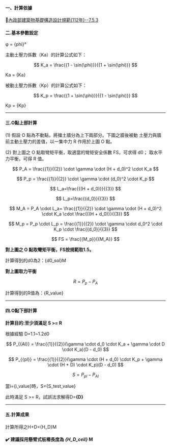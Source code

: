
#### 一、計算依據

:link:[內政部建築物基礎構造設計規範(112年)--7.5.3]("https://www.nlma.gov.tw/filesys/file/EMMA/L1120811.pdf")

#### 二.基本參數設定

φ = {phi}°

主動土壓力係數（Ka）的計算公式如下：

$$ K_a = \frac{{1 - \sin(\phi)}}{{1 + \sin(\phi)}} $$

Ka = {Ka}

被動土壓力係數（Kp）的計算公式如下：

$$ K_p = \frac{{1 + \sin(\phi)}}{{1 - \sin(\phi)}} $$

Kp = {Kp}

---

#### 三.O點上部計算

(1) 假設 O 點為不動點，將擋土牆分為上下兩部分。下圖之牆後被動
土壓力與牆前主動土壓力的差值，以一集中力 R 作用於上圖 O 點。

(2) 對上圖之 O 點取彎矩平衡，取適當的彎矩安全係數 FS，可求得 d0；
取水平力平衡，可得 R 值。

$$ P_A = \frac{{1}}{{2}} \cdot \gamma \cdot (H + d_0)^2 \cdot K_a  $$

$$ P_p = \frac{{1}}{{2}} \cdot \gamma  \cdot (d_0)^2 \cdot K_p $$

$$ L_a=\frac{{(H + d_0)}}{{3}} $$

$$ L_p=\frac{{d_0}}{{3}} $$

$$ M_A = P_A \cdot L_a= \frac{{1}}{{2}} \cdot \gamma \cdot (H + d_0)^2 \cdot K_a \cdot \frac{{(H + d_0)}}{{3}}  $$  

$$ M_p = P_p \cdot L_p = \frac{{1}}{{2}} \cdot \gamma \cdot d_0^2 \cdot K_p \cdot \frac{{d_0}}{{3}} $$

$$ FS = \frac{{M_p}}{{M_A}} $$

**對上圖之 O 點取彎矩平衡，FS按規範取1.5。**

計算得到的d0為2：{d0_sol}M

**對上圖取力平衡**

$$ R = P_p- P_A $$

計算得到的R值為：{R_value}

---

#### 四.O點下部計算

**計算目的:至少須滿足  S >= R**

根據經驗  D=1.1~1.2d0

$$ P_{{Al}} = \frac{{1}}{{2}}(\gamma \cdot d_0 \cdot K_a + \gamma \cdot D \cdot K_a)(D - d_0) $$

$$ P_{{pl}} = \frac{{1}}{{2}}(\gamma \cdot (H + d_0) \cdot K_p + \gamma \cdot (H + D) \cdot K_p)(D - d_0) $$

$$ S = P_{{pl}}- P_{{Al}} $$

當i={i_value}時，S={S_test_value}

此時滿足  S >= R，試誤法求解得D=**{D}**

---

#### 五.計算成果

計算所得之H+D={H_D}M

#### :heavy_check_mark: 建議採用懸臂式板樁長度為 *{H_D_ceil}* M
